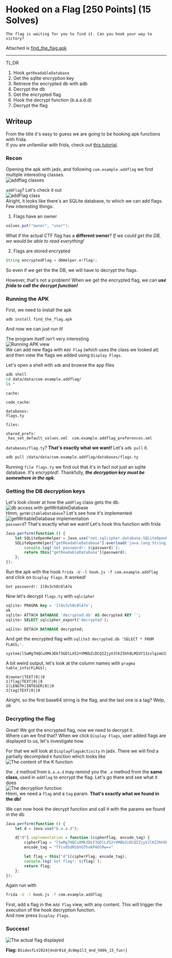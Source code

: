 # Hooked on a Flag \[250 Points] (15 Solves) 
```
The flag is waiting for you to find it. Can you hook your way to victory?
```
Attached is [find_the_flag.apk](./find_the_flag.apk)

---

TL;DR
1. Hook `getReadableDatabase`
2. Get the sqlite encryption key
2. Retrieve the encrypted db with adb
3. Decrypt the db
4. Get the encrypted flag
5. Hook the decrypt function (b.a.a.d.d)
6. Decrypt the flag

## Writeup

From the title it's easy to guess we are going to be hooking apk functions with frida. \
If you are unfamiliar with frida, check out [this tutorial](https://erev0s.com/blog/how-hook-android-native-methods-frida-noob-friendly/).

### Recon
Opening the apk with jadx, and following `com.example.addflag` we find multiple
interesting classes. \
![addflag classes](./images/classes.png)

`addFlag`? Let's check it out \
![addFlag class](./images/addflag.png) \
Alright, it looks like there's an SQLite database, to which we can add flags.
Few interesting things:
1. Flags have an owner
```java
values.put("owner", "user");
```
What if the actual CTF flag has a **different owner**?
*If we could get the DB, we would be able to read everything!*

2. Flags are stored encrypted
```java
String encryptedFlag = dbHelper.e(flag);
```
So even if we get the the DB, we will have to decrypt the flags.

However, that's not a problem! When we get the encrypted flag, we can _**use frida to
call the decrypt function!**_

### Running the APK
First, we need to install the apk
```
adb install find_the_flag.apk
```
And now we can just run it!

The program itself isn't very interesting \
![Running APK view](./images/appview.png) \
We can add new flags with `Add Flag` (which uses the class we looked at)
and then view the flags we added using `Display Flags`.

Let's open a shell with `adb` and browse the app files
```bash
adb shell
cd data/data/com.example.addflag/
ls *
```
```
cache:

code_cache:

databases:
flags.ty

files:

shared_prefs:
_has_set_default_values.xml  com.example.addflag_preferences.xml
```
`databases/flag.ty`? **That's exactly what we want!** Let's `adb pull` it.
```bash
adb pull /data/data/com.example.addflag/databases/flags.ty
```
Running `file flags.ty` we find out that it's in fact not just an sqlite database. *It's encrypted!*.
Thankfully, _**the decryption key must be somewhere in the apk.**_

### Getting the DB decryption keys
Let's look closer at how the `addFlag` class gets the db. \
![db access with getWritableDatabase](./images/dbaccess.png) \
Hmm, `getWritableDatabase`? Let's see how it's implemented \
![getWritableDatabase implementation](./images/getWritableDatabaseImpl.png) \
`password`? That's exactly what we want! Let's hook this function with frida
```js
Java.perform(function () {
    let SQLiteOpenHelper = Java.use("net.sqlcipher.database.SQLiteOpenHelper");
    SQLiteOpenHelper["getReadableDatabase"].overload('java.lang.String').implementation = function (password) {
        console.log(`Got password!: ${password}`);
        return this["getReadableDatabase"](password);
    };
});
```
Run the apk with the hook `frida -U -l hook.js -f com.example.addflag`
and click on `Display Flags`.
It worked!
```
Got password!: 1l0v3ch0c0lA7e
```
Now let's decrypt `flags.ty` with `sqlcipher`
```sql
sqlite> PRAGMA key = '1l0v3ch0c0lA7e';
ok
sqlite> ATTACH DATABASE 'decrypted.db' AS decrypted KEY '';
sqlite> SELECT sqlcipher_export('decrypted'); 

sqlite> DETACH DATABASE decrypted; 
```
And get the encrypted flag with `sqlite3 decrypted.db 'SELECT * FROM FLAGS;'`.
```
system|l5wMg7HQCuXMk3Dkf3GDlLX52+VM0bZcDCQIZjyVJlKZ3hh9LMIUY13zzlgimU3IAAAAAAAAAAAAAAAAAAAAAA==|90|Tfcv8SdMzbVGThvKPAOlRw==
```
A bit weird output, let's look at the column names with `pragma table_info(FLAGS);`
```
0|owner|TEXT|0||0
1|flag|TEXT|0||0
2|LENGTH|INTEGER|0||0
3|tag|TEXT|0||0
```
Alright, so the first base64 string is the flag, and the last one is a tag? Welp, ok

### Decrypting the flag
Great! We got the encrypted flag, now we need to decrypt it. \
Where can we find that? When we click `Display Flags`, user added flags are displayed to us,
let's investigate how.

For that we will look at `DisplayFlagsActivity` in jadx.
There we will find a partially decompiled `K` function which looks like \
![The content of the K function](./images/displayflagsfunction.png)

the `.d` method from `b.a.a.d` may remind you the `.e` method from the **same
class**, used in `addFlag` to encrypt the flag. Let's go there and see what it does \
![The decryption function](./images/decryptflagfunction.png) \
Hmm, we need a `flag` and a `tag` param. **That's exactly what we found in the db!**

We can now hook the decrypt function and call it with the params we found in the db
```js
Java.perform(function () {
    let d = Java.use("b.a.a.d");

    d["d"].implementation = function (cipherFlag, encode_tag) {
        cipherFlag = "l5wMg7HQCuXMk3Dkf3GDlLX52+VM0bZcDCQIZjyVJlKZ3hh9LMIUY13zzlgimU3IAAAAAAAAAAAAAAAAAAAAAA=="
        encode_tag = "Tfcv8SdMzbVGThvKPAOlRw=="

        let flag = this["d"](cipherFlag, encode_tag);
        console.log(`Got flag!: ${flag}`);
        return flag;
    };
});
```
Again run with
```bash
frida -U -l hook.js -f com.example.addflag
```
First, add a flag in the `Add Flag` view, with any content. This will trigger
the execution of the hook decryption function. \
And now press `Display Flags`.

### Success!
![The actual flag displayed](./images/gettingtheflag.png)


**Flag:** `BSidesTLV2024{4ndr01d_dc0mp1l3_4nd_h00k_15_fun!}`
